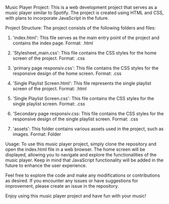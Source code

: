 Music Player Project:
     This is a web development project that serves as a music player similar to Spotify. The project is created using HTML and CSS, with plans to incorporate 
     JavaScript in the future.

Project Structure:
     The project consists of the following folders and files:

1. 'index.html': This file serves as the main entry point of the project and contains the index page.
    Format: .html
   
2. 'Stylesheet_main.css': This file contains the CSS styles for the home screen of the project.
    Format: .css
   
3. 'primary page responsiv.css': This file contains the CSS styles for the responsive design of the home screen.
Format: .css

4. 'Single Playlist Screen.html': This file represents the single playlist screen of the project.
Format: .html

5. 'Single Playlist Screen.css': This file contains the CSS styles for the single playlist screen.
Format: .css

6. 'Secondary page responsiv.css: This file contains the CSS styles for the responsive design of the single playlist screen.
Format: .css

7. 'assets': This folder contains various assets used in the project, such as images.
Format: Folder

Usage:
   To use this music player project, simply clone the repository and open the index.html file in a web browser. The home screen will be displayed, allowing you to 
   navigate and explore the functionalities of the music player. Keep in mind that JavaScript functionality will be added in the future to enhance the user 
   experience.

   Feel free to explore the code and make any modifications or contributions as desired. If you encounter any issues or have suggestions for improvement, please 
   create an issue in the repository.

   Enjoy using this music player project and have fun with your music!
